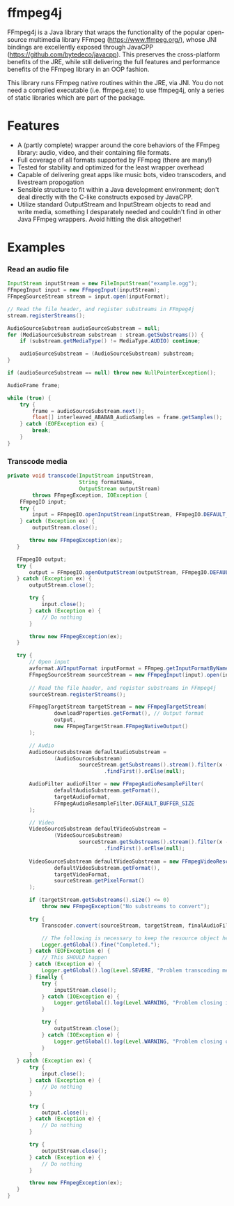 # ffmpeg4j

FFmpeg4j is a Java library that wraps the functionality of the popular open-source multimedia library FFmpeg (https://www.ffmpeg.org/), whose JNI bindings are excellently exposed through JavaCPP (https://github.com/bytedeco/javacpp).  This preserves the cross-platform benefits of the JRE, while still delivering the full features and performance benefits of the FFmpeg library in an OOP fashion.

This library runs FFmpeg native routines within the JRE, via JNI.  You do not need a compiled executable (i.e. ffmpeg.exe) to use ffmpeg4j, only a series of static libraries which are part of the package.

# Features

 - A (partly complete) wrapper around the core behaviors of the FFmpeg library: audio, video, and their containing file formats.
 - Full coverage of all formats supported by FFmpeg (there are many!)
 - Tested for stability and optimized for the least wrapper overhead
 - Capable of delivering great apps like music bots, video transcoders, and livestream propogation
 - Sensible structure to fit within a Java development environment; don't deal directly with the C-like constructs exposed by JavaCPP.
 - Utilize standard OutputStream and InputStream objects to read and write media, something I desparately needed and couldn't find in other Java FFmpeg wrappers.  Avoid hitting the disk altogether!

# Examples

### Read an audio file
```java
InputStream inputStream = new FileInputStream("example.ogg");
FFmpegInput input = new FFmpegInput(inputStream);
FFmpegSourceStream stream = input.open(inputFormat);

// Read the file header, and register substreams in FFmpeg4j
stream.registerStreams();

AudioSourceSubstream audioSourceSubstream = null;
for (MediaSourceSubstream substream : stream.getSubstreams()) {
    if (substream.getMediaType() != MediaType.AUDIO) continue;

    audioSourceSubstream = (AudioSourceSubstream) substream;
}

if (audioSourceSubstream == null) throw new NullPointerException();

AudioFrame frame;

while (true) {
    try {
        frame = audioSourceSubstream.next();
        float[] interleaved_ABABAB_AudioSamples = frame.getSamples();
    } catch (EOFException ex) {
        break;
    }
}
```

### Transcode media
```java
private void transcode(InputStream inputStream,
                       String formatName,
                       OutputStream outputStream)
        throws FFmpegException, IOException {
    FFmpegIO input;
    try {
        input = FFmpegIO.openInputStream(inputStream, FFmpegIO.DEFAULT_BUFFER_SIZE);
    } catch (Exception ex) {
        outputStream.close();

       throw new FFmpegException(ex);
   }

   FFmpegIO output;
   try {
       output = FFmpegIO.openOutputStream(outputStream, FFmpegIO.DEFAULT_BUFFER_SIZE);
   } catch (Exception ex) {
       outputStream.close();

       try {
           input.close();
       } catch (Exception e) {
           // Do nothing
       }

       throw new FFmpegException(ex);
   }

   try {
       // Open input
       avformat.AVInputFormat inputFormat = FFmpeg.getInputFormatByName(formatName);
       FFmpegSourceStream sourceStream = new FFmpegInput(input).open(inputFormat);
       
       // Read the file header, and register substreams in FFmpeg4j
       sourceStream.registerStreams();

       FFmpegTargetStream targetStream = new FFmpegTargetStream(
               downloadProperties.getFormat(), // Output format
               output,
               new FFmpegTargetStream.FFmpegNativeOutput()
       );

       // Audio
       AudioSourceSubstream defaultAudioSubstream =
               (AudioSourceSubstream)
                       sourceStream.getSubstreams().stream().filter(x -> x instanceof AudioSourceSubstream)
                               .findFirst().orElse(null);

       AudioFilter audioFilter = new FFmpegAudioResampleFilter(
               defaultAudioSubstream.getFormat(),
               targetAudioFormat,
               FFmpegAudioResampleFilter.DEFAULT_BUFFER_SIZE
       );

       // Video
       VideoSourceSubstream defaultVideoSubstream =
               (VideoSourceSubstream)
                       sourceStream.getSubstreams().stream().filter(x -> x instanceof VideoSourceSubstream)
                               .findFirst().orElse(null);
                                    
       VideoSourceSubstream defaultVideoSubstream = new FFmpegVideoRescaleFilter(
               defaultVideoSubstream.getFormat(),
               targetVideoFormat,
               sourceStream.getPixelFormat()
       );

       if (targetStream.getSubstreams().size() <= 0)
           throw new FFmpegException("No substreams to convert");

       try {
           Transcoder.convert(sourceStream, targetStream, finalAudioFilter, finalVideoFilter, 2D);

           // The following is necessary to keep the resource object held in the database
           Logger.getGlobal().fine("Completed.");
       } catch (EOFException e) {
           // This SHOULD happen
       } catch (Exception e) {
           Logger.getGlobal().log(Level.SEVERE, "Problem transcoding media", e);
       } finally {
           try {
               inputStream.close();
           } catch (IOException e) {
               Logger.getGlobal().log(Level.WARNING, "Problem closing input stream", e);
           }

           try {
               outputStream.close();
           } catch (IOException e) {
               Logger.getGlobal().log(Level.WARNING, "Problem closing output stream", e);
           }
       }
   } catch (Exception ex) {
       try {
           input.close();
       } catch (Exception e) {
           // Do nothing
       }

       try {
           output.close();
       } catch (Exception e) {
           // Do nothing
       }

       try {
           outputStream.close();
       } catch (Exception e) {
           // Do nothing
       }

       throw new FFmpegException(ex);
   }
}       
